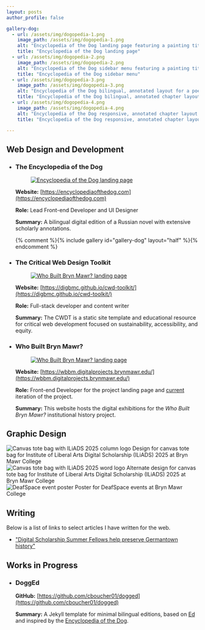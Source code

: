 ```yaml
---
layout: posts
author_profile: false

gallery-dog:
  - url: /assets/img/dogopedia-1.png
    image_path: /assets/img/dogopedia-1.png
    alt: "Encyclopedia of the Dog landing page featuring a painting titled, 'Hunters in the Snow' by Pieter Bruegel"
    title: "Encyclopedia of the Dog landing page"
  - url: /assets/img/dogopedia-2.png
    image_path: /assets/img/dogopedia-2.png
    alt: "Encyclopedia of the Dog sidebar menu featuring a painting titled, 'Man lecturing to wolves'"
    title: "Encyclopedia of the Dog sidebar menu"
  - url: /assets/img/dogopedia-3.png
    image_path: /assets/img/dogopedia-3.png
    alt: "Encyclopedia of the Dog bilingual, annotated layout for a poetry chapter"
    title: "Encyclopedia of the Dog bilingual, annotated chapter layout"
  - url: /assets/img/dogopedia-4.png
    image_path: /assets/img/dogopedia-4.png
    alt: "Encyclopedia of the Dog responsive, annotated chapter layout for mobile devices"
    title: "Encyclopedia of the Dog responsive, annotated chapter layout for mobile devices"

---
```


## Web Design and Development

- ### The Encyclopedia of the Dog

  <figure>
    <a href="https://encyclopediaofthedog.com/"><img alt="Encyclopedia of the Dog landing page" src="{{ site.baseurl }}/assets/img/dogopedia-1.png"/></a>
  </figure>

  **Website:** [https://encyclopediaofthedog.com](https://encyclopediaofthedog.com)
  
  **Role:** Lead Front-end Developer and UI Designer
  
  **Summary:** A bilingual digital edition of a Russian novel with extensive scholarly annotations.

  {% comment %}{% include gallery id="gallery-dog" layout="half" %}{% endcomment %}


- ### The Critical Web Design Toolkit

  <figure>
    <a href="https://digbmc.github.io/cwd-toolkit/"><img alt="Who Built Bryn Mawr? landing page" src="{{ site.baseurl }}/assets/img/cwdt-landing.png"/></a>
  </figure>
  
  **Website:** [https://digbmc.github.io/cwd-toolkit/](https://digbmc.github.io/cwd-toolkit/)
  
  **Role:** Full-stack developer and content writer
  
  **Summary:** The CWDT is a static site template and educational resource for critical web development focused on sustainability, accessibility, and equity.

- ### Who Built Bryn Mawr?

  <figure>
    <a href="https://wbbm.digitalprojects.brynmawr.edu/"><img alt="Who Built Bryn Mawr? landing page" src="{{ site.baseurl }}/assets/img/wbbm-landing.png"/></a>
  </figure>

  **Website:** [https://wbbm.digitalprojects.brynmawr.edu/](https://wbbm.digitalprojects.brynmawr.edu/)
  
  **Role:** Front-end Developer for the project landing page and [current](https://wbbm.digitalprojects.brynmawr.edu/current/) iteration of the project.
  
  **Summary:** This website hosts the digital exhibitions for the *Who Built Bryn Mawr?* institutional history project.

## Graphic Design

<img alt="Canvas tote bag with ILiADS 2025 column logo" src="{{ site.baseurl }}/assets/img/iliads-2025-tote.png"/>
<caption>Design for canvas tote bag for Institute of Liberal Arts Digital Scholarship (ILiADS) 2025 at Bryn Mawr College</caption>
<br>

<img alt="Canvas tote bag with ILiADS 2025 word logo" src="{{ site.baseurl }}/assets/img/iliads-2025-tote-2.png"/>
<caption>Alternate design for canvas tote bag for Institute of Liberal Arts Digital Scholarship (ILiADS) 2025 at Bryn Mawr College</caption>
<br>

<img alt="DeafSpace event poster" src="{{ site.baseurl }}/assets/img/deafspace-poster.png"/>
<caption>Poster for DeafSpace events at Bryn Mawr College</caption>

## Writing
Below is a list of links to select articles I have written for the web.

- ["Digital Scholarship Summer Fellows help preserve Germantown history"](https://www.brynmawr.edu/stories/digital-scholarship-summer-fellows-help-preserve-germantown-history)

## Works in Progress
- ### DoggEd
  
  **GitHub:** [https://github.com/cboucher01/dogged](https://github.com/cboucher01/dogged)
  
  **Summary:** A Jekyll template for minimal bilingual editions, based on [Ed](http://minicomp.github.io/ed) and inspired by the [Encyclopedia of the Dog](https://encyclopediaofthedog.com).